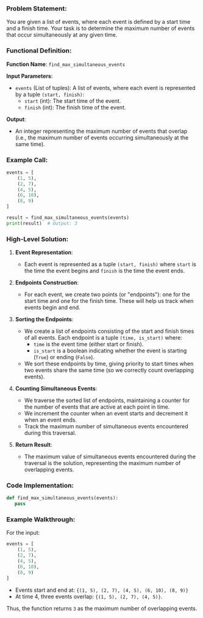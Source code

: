 ### Problem Statement:
You are given a list of events, where each event is defined by a start time and a finish time. Your task is to determine the maximum number of events that occur simultaneously at any given time.

### Functional Definition:

**Function Name**: `find_max_simultaneous_events`

**Input Parameters**:
- `events` (List of tuples): A list of events, where each event is represented by a tuple `(start, finish)`:
  - `start` (int): The start time of the event.
  - `finish` (int): The finish time of the event.

**Output**:
- An integer representing the maximum number of events that overlap (i.e., the maximum number of events occurring simultaneously at the same time).

### Example Call:

```python
events = [
    (1, 5),
    (2, 7),
    (4, 5),
    (6, 10),
    (8, 9)
]

result = find_max_simultaneous_events(events)
print(result)  # Output: 3
```

### High-Level Solution:

1. **Event Representation**:
   - Each event is represented as a tuple `(start, finish)` where `start` is the time the event begins and `finish` is the time the event ends.
   
2. **Endpoints Construction**:
   - For each event, we create two points (or "endpoints"): one for the start time and one for the finish time. These will help us track when events begin and end.

3. **Sorting the Endpoints**:
   - We create a list of endpoints consisting of the start and finish times of all events. Each endpoint is a tuple `(time, is_start)` where:
     - `time` is the event time (either start or finish).
     - `is_start` is a boolean indicating whether the event is starting (`True`) or ending (`False`).
   - We sort these endpoints by time, giving priority to start times when two events share the same time (so we correctly count overlapping events).

4. **Counting Simultaneous Events**:
   - We traverse the sorted list of endpoints, maintaining a counter for the number of events that are active at each point in time.
   - We increment the counter when an event starts and decrement it when an event ends.
   - Track the maximum number of simultaneous events encountered during this traversal.

5. **Return Result**:
   - The maximum value of simultaneous events encountered during the traversal is the solution, representing the maximum number of overlapping events.

### Code Implementation:

```python
def find_max_simultaneous_events(events):
   pass
```

### Example Walkthrough:
For the input:
```python
events = [
    (1, 5),
    (2, 7),
    (4, 5),
    (6, 10),
    (8, 9)
]
```

- Events start and end at: `{(1, 5), (2, 7), (4, 5), (6, 10), (8, 9)}`
- At time 4, three events overlap: `{(1, 5), (2, 7), (4, 5)}`.

Thus, the function returns `3` as the maximum number of overlapping events.
